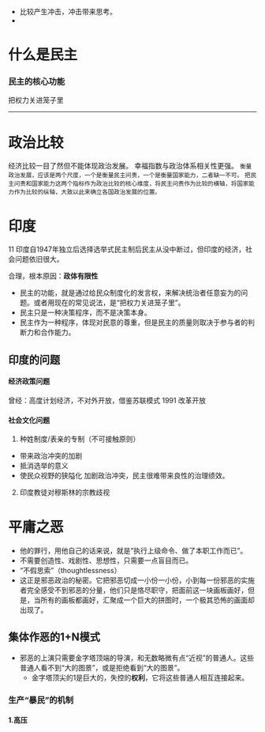 - 比较产生冲击，冲击带来思考。
- 

# 什么是民主
### 民主的核心功能
把权力关进笼子里


--------------------------------------------------------------------------------
# 政治比较
经济比较一目了然但不能体现政治发展。
幸福指数与政治体系相关性更强。
`衡量政治发展，应该是两个尺度，一个是衡量民主问责，一个是衡量国家能力，二者缺一不可。`
`把民主问责和国家能力这两个指标作为政治比较的核心维度，将民主问责作为比较的横轴，将国家能力作为比较的纵轴，大致以此来确立各国政治发展的位置。`


# 印度
11
印度自1947年独立后选择选举式民主制后民主从没中断过，但印度的经济，社会问题依旧很大。

合理，根本原因：**政体有限性**
- 民主的功能，就是通过给民众制度化的发言权，来解决统治者任意妄为的问题。或者用现在的常见说法，是“把权力关进笼子里”。
- 民主只是一种决策程序，而不是决策本身。
- 民主作为一种程序，体现对民意的尊重，但是民主的质量则取决于参与者的判断力和合作能力。

## 印度的问题

#### 经济政策问题
曾经：高度计划经济，不对外开放，借鉴苏联模式
1991 改革开放

#### 社会文化问题
1. 种姓制度/表亲的专制（不可接触原则）
  - 带来政治冲突的加剧
  - 抵消选举的意义
  - 使民众视野的狭隘化
加剧政治冲突，民主很难带来良性的治理绩效。
2. 印度教徒对穆斯林的宗教歧视


# 平庸之恶
- 他的罪行，用他自己的话来说，就是“执行上级命令、做了本职工作而已”。
- 不需要创造性、戏剧性、思想性，只需要一点盲目而已。
- “不假思索”（thoughtlessness）
- 这正是邪恶政治的秘密。它把邪恶切成一小份一小份，小到每一份邪恶的实施者完全感受不到邪恶的分量，他们只是恪尽职守，把面前这一块画板画好，但是，当所有的画板都画好，汇聚成一个巨大的拼图时，一个极其恐怖的画面却出现了。

## 集体作恶的1+N模式
- 邪恶的上演只需要金字塔顶端的导演，和无数略微有点“近视”的普通人。这些普通人看不到“大的图景”，或是拒绝看到“大的图景”。
  - 金字塔顶尖的1是巨大的，失控的**权利**，它将这些普通人相互连接起来。

### 生产“暴民”的机制
#### 1.高压
